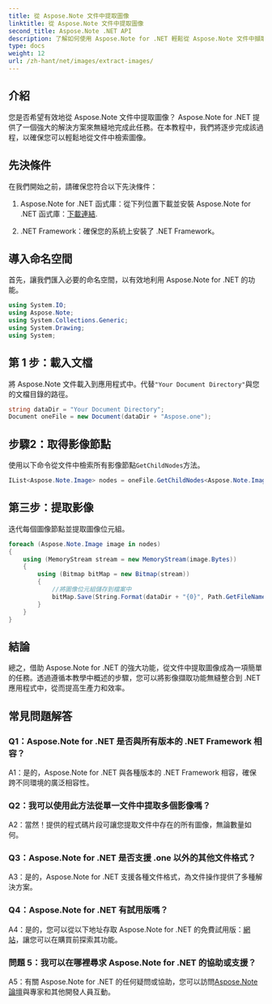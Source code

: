 ```yaml
---
title: 從 Aspose.Note 文件中提取圖像
linktitle: 從 Aspose.Note 文件中提取圖像
second_title: Aspose.Note .NET API
description: 了解如何使用 Aspose.Note for .NET 輕鬆從 Aspose.Note 文件中擷取影像。透過這個綜合教學增強您的文件操作能力。
type: docs
weight: 12
url: /zh-hant/net/images/extract-images/
---
```

## 介紹

您是否希望有效地從 Aspose.Note 文件中提取圖像？ Aspose.Note for .NET 提供了一個強大的解決方案來無縫地完成此任務。在本教程中，我們將逐步完成該過程，以確保您可以輕鬆地從文件中檢索圖像。

## 先決條件

在我們開始之前，請確保您符合以下先決條件：

1.  Aspose.Note for .NET 函式庫：從下列位置下載並安裝 Aspose.Note for .NET 函式庫：[下載連結](https://releases.aspose.com/note/net/).
   
2. .NET Framework：確保您的系統上安裝了 .NET Framework。

## 導入命名空間

首先，讓我們匯入必要的命名空間，以有效地利用 Aspose.Note for .NET 的功能。

```csharp
using System.IO;
using Aspose.Note;
using System.Collections.Generic;
using System.Drawing;
using System;
```

## 第 1 步：載入文檔

將 Aspose.Note 文件載入到應用程式中。代替`"Your Document Directory"`與您的文檔目錄的路徑。

```csharp
string dataDir = "Your Document Directory";
Document oneFile = new Document(dataDir + "Aspose.one");
```

## 步驟2：取得影像節點

使用以下命令從文件中檢索所有影像節點`GetChildNodes`方法。

```csharp
IList<Aspose.Note.Image> nodes = oneFile.GetChildNodes<Aspose.Note.Image>();
```

## 第三步：提取影像

迭代每個圖像節點並提取圖像位元組。

```csharp
foreach (Aspose.Note.Image image in nodes)
{
    using (MemoryStream stream = new MemoryStream(image.Bytes))
    {
        using (Bitmap bitMap = new Bitmap(stream))
        {
            //將圖像位元組儲存到檔案中
            bitMap.Save(String.Format(dataDir + "{0}", Path.GetFileName(image.FileName)));
        }
    }
}
```

## 結論

總之，借助 Aspose.Note for .NET 的強大功能，從文件中提取圖像成為一項簡單的任務。透過遵循本教學中概述的步驟，您可以將影像擷取功能無縫整合到 .NET 應用程式中，從而提高生產力和效率。

## 常見問題解答

### Q1：Aspose.Note for .NET 是否與所有版本的 .NET Framework 相容？

A1：是的，Aspose.Note for .NET 與各種版本的 .NET Framework 相容，確保跨不同環境的廣泛相容性。

### Q2：我可以使用此方法從單一文件中提取多個影像嗎？

A2：當然！提供的程式碼片段可讓您提取文件中存在的所有圖像，無論數量如何。

### Q3：Aspose.Note for .NET 是否支援 .one 以外的其他文件格式？

A3：是的，Aspose.Note for .NET 支援各種文件格式，為文件操作提供了多種解決方案。

### Q4：Aspose.Note for .NET 有試用版嗎？

 A4：是的，您可以從以下地址存取 Aspose.Note for .NET 的免費試用版：[網站](https://releases.aspose.com/)，讓您可以在購買前探索其功能。

### 問題 5：我可以在哪裡尋求 Aspose.Note for .NET 的協助或支援？

 A5：有關 Aspose.Note for .NET 的任何疑問或協助，您可以訪問[Aspose.Note 論壇](https://forum.aspose.com/c/note/28)與專家和其他開發人員互動。